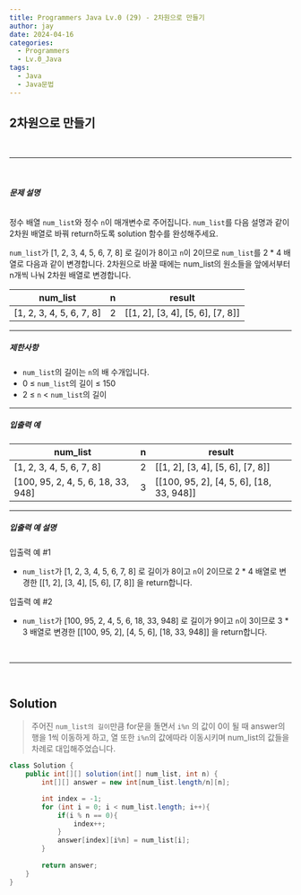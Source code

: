 ```yaml
---
title: Programmers Java Lv.0 (29) - 2차원으로 만들기
author: jay
date: 2024-04-16
categories:
  - Programmers
  - Lv.0_Java
tags:
  - Java
  - Java문법
---
```

## **2차원으로 만들기**

<br />

---

<br/>

###### **문제 설명**

정수 배열 `num_list`와 정수 `n`이 매개변수로 주어집니다. `num_list`를 다음 설명과 같이 2차원 배열로 바꿔 return하도록 solution 함수를 완성해주세요.

`num_list`가 [1, 2, 3, 4, 5, 6, 7, 8] 로 길이가 8이고 `n`이 2이므로 `num_list`를 2 * 4 배열로 다음과 같이 변경합니다. 2차원으로 바꿀 때에는 num_list의 원소들을 앞에서부터 n개씩 나눠 2차원 배열로 변경합니다.

|num_list|n|result|
|---|---|---|
|[1, 2, 3, 4, 5, 6, 7, 8]|2|[[1, 2], [3, 4], [5, 6], [7, 8]]|

---

##### **제한사항**

- `num_list`의 길이는 `n`의 배 수개입니다.
- 0 ≤ `num_list`의 길이 ≤ 150
- 2 ≤ `n` < `num_list`의 길이

---

##### **입출력 예**

|num_list|n|result|
|---|---|---|
|[1, 2, 3, 4, 5, 6, 7, 8]|2|[[1, 2], [3, 4], [5, 6], [7, 8]]|
|[100, 95, 2, 4, 5, 6, 18, 33, 948]|3|[[100, 95, 2], [4, 5, 6], [18, 33, 948]]|

---

##### **입출력 예 설명**

입출력 예 #1

- `num_list`가 [1, 2, 3, 4, 5, 6, 7, 8] 로 길이가 8이고 `n`이 2이므로 2 * 4 배열로 변경한 [[1, 2], [3, 4], [5, 6], [7, 8]] 을 return합니다.

입출력 예 #2

- `num_list`가 [100, 95, 2, 4, 5, 6, 18, 33, 948] 로 길이가 9이고 `n`이 3이므로 3 * 3 배열로 변경한 [[100, 95, 2], [4, 5, 6], [18, 33, 948]] 을 return합니다.


<br />

---

<br/>

## Solution

> 주어진 `num_list의 길이`만큼 for문을 돌면서 `i%n` 의 값이 0이 될 때 answer의 행을 1씩 이동하게 하고, 열 또한 `i%n`의 값에따라 이동시키며 num_list의 값들을 차례로 대입해주었습니다.

```java
class Solution {
    public int[][] solution(int[] num_list, int n) {
        int[][] answer = new int[num_list.length/n][n];

        int index = -1;
        for (int i = 0; i < num_list.length; i++){
            if(i % n == 0){
                index++;
            }
            answer[index][i%n] = num_list[i];
        }
        
        return answer;
    }
}
```